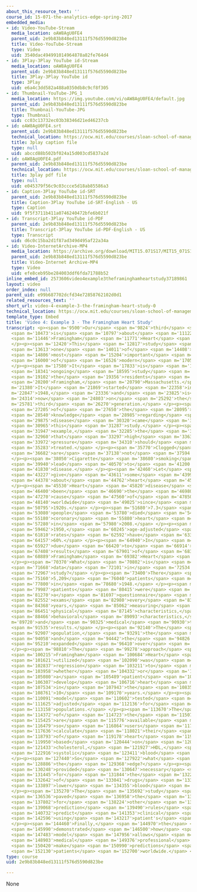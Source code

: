 ```yaml
---
about_this_resource_text: ''
course_id: 15-071-the-analytics-edge-spring-2017
embedded_media:
- id: Video-YouTube-Stream
  media_location: oAW8AgU0FE4
  parent_uid: 2e9b83b848ed13111f576d5590d823be
  title: Video-YouTube-Stream
  type: Video
  uid: 3540dac494991014964878a82fe764d4
- id: 3Play-3Play YouTube id-Stream
  media_location: oAW8AgU0FE4
  parent_uid: 2e9b83b848ed13111f576d5590d823be
  title: 3Play-3Play YouTube id
  type: 3Play
  uid: e6a4c3dd582a488a0350db8c9cf8f305
- id: Thumbnail-YouTube-JPG_1
  media_location: https://img.youtube.com/vi/oAW8AgU0FE4/default.jpg
  parent_uid: 2e9b83b848ed13111f576d5590d823be
  title: Thumbnail-YouTube-JPG
  type: Thumbnail
  uid: cc03c13732ec03b38346d21ed46237cb
- id: oAW8AgU0FE4.srt
  parent_uid: 2e9b83b848ed13111f576d5590d823be
  technical_location: https://ocw.mit.edu/courses/sloan-school-of-management/15-071-the-analytics-edge-spring-2017/an-introduction-to-analytics/the-analytics-edge-intelligence-happiness-and-health-lecture-sequence/video-4-example-3-the-framingham-heart-study/video-4-example-3-the-framingham-heart-study-0/oAW8AgU0FE4.srt
  title: 3play caption file
  type: null
  uid: abccd88b502bf024a15d003cd5837a2d
- id: oAW8AgU0FE4.pdf
  parent_uid: 2e9b83b848ed13111f576d5590d823be
  technical_location: https://ocw.mit.edu/courses/sloan-school-of-management/15-071-the-analytics-edge-spring-2017/an-introduction-to-analytics/the-analytics-edge-intelligence-happiness-and-health-lecture-sequence/video-4-example-3-the-framingham-heart-study/video-4-example-3-the-framingham-heart-study-0/oAW8AgU0FE4.pdf
  title: 3play pdf file
  type: null
  uid: e045379f56c9c03ccce5d18ab85586a3
- id: Caption-3Play YouTube id-SRT
  parent_uid: 2e9b83b848ed13111f576d5590d823be
  title: Caption-3Play YouTube id-SRT-English - US
  type: Caption
  uid: 9f5f3711b411a0746240472bfe6b021f
- id: Transcript-3Play YouTube id-PDF
  parent_uid: 2e9b83b848ed13111f576d5590d823be
  title: Transcript-3Play YouTube id-PDF-English - US
  type: Transcript
  uid: d6c0c15ba2d1f87ad349d495af22a34a
- id: Video-InternetArchive-MP4
  media_location: https://archive.org/download/MIT15.071S17/MIT15_071S17_Session_1.2.04_300k.mp4
  parent_uid: 2e9b83b848ed13111f576d5590d823be
  title: Video-Internet Archive-MP4
  type: Video
  uid: efe8ceb95be284003ddf6fda71788b52
inline_embed_id: 2573606video4example3theframinghamheartstudy37189861
layout: video
order_index: null
parent_uid: e99b687702dcfd34e72858762102d0d1
related_resources_text: ''
short_url: video-4-example-3-the-framingham-heart-study-0
technical_location: https://ocw.mit.edu/courses/sloan-school-of-management/15-071-the-analytics-edge-spring-2017/an-introduction-to-analytics/the-analytics-edge-intelligence-happiness-and-health-lecture-sequence/video-4-example-3-the-framingham-heart-study/video-4-example-3-the-framingham-heart-study-0
template_type: Embed
title: 'Video 4: Example 3 - The Framingham Heart Study'
transcript: <p><span m='9500'>Our</span> <span m='9824'>third</span> <span m='10148'>example</span>
  <span m='10473'>is</span> <span m='10797'>about</span> <span m='11122'>the</span>
  <span m='11446'>Framingham</span> <span m='11771'>Heart</span> <span m='12095'>Study.</span>
  </p><p><span m='12420'>This</span> <span m='12817'>study</span> <span m='13215'>represents</span>
  <span m='13613'>one</span> <span m='14011'>of</span> <span m='14408'>the</span>
  <span m='14806'>most</span> <span m='15204'>important</span> <span m='15602'>studies</span>
  <span m='16000'>of</span> <span m='16526'>modern</span> <span m='17053'>medicine.</span>
  </p><p><span m='17580'>It</span> <span m='17833'>is</span> <span m='18087'>an</span>
  <span m='18341'>ongoing</span> <span m='18595'>study</span> <span m='18848'>of</span>
  <span m='19102'>the</span> <span m='19356'>residents</span> <span m='19610'>in</span>
  <span m='20200'>Framingham,</span> <span m='20790'>Massachusetts.</span> </p><p><span
  m='21380'>It</span> <span m='21869'>started</span> <span m='22358'>in</span> <span
  m='22847'>1948,</span> <span m='23336'>and</span> <span m='23825'>is</span> <span
  m='24314'>now</span> <span m='24803'>on</span> <span m='25292'>the</span> <span
  m='25781'>third</span> <span m='26270'>generation.</span> </p><p><span m='26760'>Much</span>
  <span m='27205'>of</span> <span m='27650'>the</span> <span m='28095'>now-common</span>
  <span m='28540'>knowledge</span> <span m='28985'>regarding</span> <span m='29430'>heart</span>
  <span m='29875'>disease</span> <span m='30320'>came</span> <span m='30642'>from</span>
  <span m='30965'>this</span> <span m='31287'>study.</span> </p><p><span m='31610'>For</span>
  <span m='31947'>example,</span> <span m='32285'>the</span> <span m='32622'>fact</span>
  <span m='32960'>that</span> <span m='33297'>high</span> <span m='33635'>blood</span>
  <span m='33972'>pressure</span> <span m='34310'>should</span> <span m='34796'>be</span>
  <span m='35283'>treated.</span> </p><p><span m='35770'>Clogged</span> <span m='36226'>arteries</span>
  <span m='36682'>are</span> <span m='37138'>not</span> <span m='37594'>normal.</span>
  </p><p><span m='38050'>Cigarette</span> <span m='38680'>smoking</span> <span m='39310'>can</span>
  <span m='39940'>lead</span> <span m='40570'>to</span> <span m='41200'>heart</span>
  <span m='41830'>disease.</span> </p><p><span m='42460'>Let</span> <span m='42843'>us</span>
  <span m='43227'>give</span> <span m='43611'>some</span> <span m='43995'>statistics</span>
  <span m='44378'>about</span> <span m='44762'>heart</span> <span m='45146'>disease.</span>
  </p><p><span m='45530'>Heart</span> <span m='45820'>disease</span> <span m='46110'>has</span>
  <span m='46400'>been</span> <span m='46690'>the</span> <span m='46980'>leading</span>
  <span m='47270'>cause</span> <span m='47560'>of</span> <span m='47850'>death</span>
  <span m='48140'>worldwide</span> <span m='49025'>since</span> <span m='49910'>the</span>
  <span m='50795'>1920s.</span> </p><p><span m='51680'>7.3</span> <span m='52380'>million</span>
  <span m='53080'>people</span> <span m='53780'>died</span> <span m='54480'>from</span>
  <span m='55180'>coronary</span> <span m='55880'>heart</span> <span m='56580'>disease</span>
  <span m='57280'>in</span> <span m='57980'>2008.</span> </p><p><span m='58680'>Since</span>
  <span m='59462'>1950,</span> <span m='60245'>age-adjusted</span> <span m='61027'>death</span>
  <span m='61810'>rates</span> <span m='62592'>have</span> <span m='63375'>declined</span>
  <span m='64157'>60%.</span> </p><p><span m='64940'>In</span> <span m='65433'>part,</span>
  <span m='65927'>due</span> <span m='66420'>to</span> <span m='66914'>the</span>
  <span m='67408'>results</span> <span m='67901'>of</span> <span m='68395'>the</span>
  <span m='68889'>Framingham</span> <span m='69382'>Heart</span> <span m='69876'>Study.</span>
  </p><p><span m='70370'>What</span> <span m='70802'>is</span> <span m='71235'>the</span>
  <span m='71668'>data</span> <span m='72101'>in</span> <span m='72534'>this</span>
  <span m='72967'>study?</span> </p><p><span m='73400'>There</span> <span m='74280'>were</span>
  <span m='75160'>5,209</span> <span m='76040'>patients</span> <span m='76920'>enrolled</span>
  <span m='77800'>in</span> <span m='78680'>1948.</span> </p><p><span m='79560'>The</span>
  <span m='79987'>patients</span> <span m='80415'>were</span> <span m='80842'>given</span>
  <span m='81270'>a</span> <span m='81697'>questionnaire</span> <span m='82125'>and</span>
  <span m='82552'>exams</span> <span m='82980'>every</span> <span m='83674'>two</span>
  <span m='84368'>years,</span> <span m='85062'>measuring</span> <span m='85757'>their</span>
  <span m='86451'>physical</span> <span m='87145'>characteristics,</span> <span m='87840'>their</span>
  <span m='88466'>behavioral</span> <span m='89093'>characteristics,</span> <span
  m='89720'>and</span> <span m='90325'>medical</span> <span m='90930'>test</span>
  <span m='91535'>results.</span> </p><p><span m='92140'>The</span> <span m='92523'>patient</span>
  <span m='92907'>population,</span> <span m='93291'>the</span> <span m='93675'>exams,</span>
  <span m='94058'>and</span> <span m='94442'>the</span> <span m='94826'>questions</span>
  <span m='95210'>expanded</span> <span m='96410'>over</span> <span m='97610'>time.</span>
  </p><p><span m='98810'>The</span> <span m='99278'>approach</span> <span m='99747'>the</span>
  <span m='100215'>Framingham</span> <span m='100684'>Heart</span> <span m='101152'>Study</span>
  <span m='101621'>utilized</span> <span m='102090'>was</span> <span m='102463'>a</span>
  <span m='102837'>regression</span> <span m='103211'>to</span> <span m='103585'>predict</span>
  <span m='103958'>whether</span> <span m='104332'>or</span> <span m='104706'>not</span>
  <span m='105080'>a</span> <span m='105489'>patient</span> <span m='105898'>would</span>
  <span m='106307'>develop</span> <span m='106716'>heart</span> <span m='107125'>disease</span>
  <span m='107534'>in</span> <span m='107943'>the</span> <span m='108352'>next</span>
  <span m='108761'>10</span> <span m='109170'>years.</span> </p><p><span m='109580'>The</span>
  <span m='110091'>model</span> <span m='110602'>tested</span> <span m='111113'>and</span>
  <span m='111625'>adjusted</span> <span m='112136'>for</span> <span m='112647'>different</span>
  <span m='113158'>populations.</span> </p><p><span m='113670'>The</span> <span m='114021'>results</span>
  <span m='114372'>of</span> <span m='114723'>the</span> <span m='115074'>study</span>
  <span m='115425'>are</span> <span m='115776'>available</span> <span m='116127'>online</span>
  <span m='116479'>so</span> <span m='116864'>users</span> <span m='117250'>can</span>
  <span m='117636'>calculate</span> <span m='118021'>their</span> <span m='118407'>risk</span>
  <span m='118793'>of</span> <span m='119178'>heart</span> <span m='119564'>disease</span>
  <span m='119950'>based</span> <span m='120444'>on</span> <span m='120938'>total</span>
  <span m='121433'>cholesterol,</span> <span m='121927'>HDL,</span> <span m='122422'>and</span>
  <span m='122916'>systolic</span> <span m='123411'>blood</span> <span m='123905'>pressure.</span>
  </p><p><span m='127440'>So</span> <span m='127922'>what</span> <span m='128404'>is</span>
  <span m='128886'>the</span> <span m='129368'>edge?</span> </p><p><span m='129850'>It</span>
  <span m='130248'>provided</span> <span m='130647'>necessary</span> <span m='131046'>evidence</span>
  <span m='131445'>for</span> <span m='131844'>the</span> <span m='132243'>development</span>
  <span m='132642'>of</span> <span m='133041'>drugs</span> <span m='133440'>to</span>
  <span m='133897'>lower</span> <span m='134355'>blood</span> <span m='134812'>pressure.</span>
  </p><p><span m='135270'>The</span> <span m='135692'>study</span> <span m='136114'>further</span>
  <span m='136536'>paved</span> <span m='136958'>the</span> <span m='137380'>way</span>
  <span m='137802'>for</span> <span m='138224'>other</span> <span m='138646'>cliniical</span>
  <span m='139068'>prediction</span> <span m='139490'>rules</span> <span m='140111'>that</span>
  <span m='140732'>predict</span> <span m='141353'>clinical</span> <span m='141975'>outcomes</span>
  <span m='142596'>using</span> <span m='143217'>patient's</span> <span m='143838'>data.</span>
  </p><p><span m='144460'>Finally,</span> <span m='144970'>the</span> <span m='145480'>study</span>
  <span m='145990'>demonstrated</span> <span m='146500'>how</span> <span m='147010'>a</span>
  <span m='147483'>model</span> <span m='147956'>allows</span> <span m='148430'>a</span>
  <span m='148903'>medical</span> <span m='149376'>professional</span> <span m='149850'>to</span>
  <span m='150420'>make</span> <span m='150990'>predictions</span> <span m='151560'>for</span>
  <span m='152130'>patients</span> <span m='152700'>worldwide.</span> </p>
type: course
uid: 2e9b83b848ed13111f576d5590d823be

---
```

None